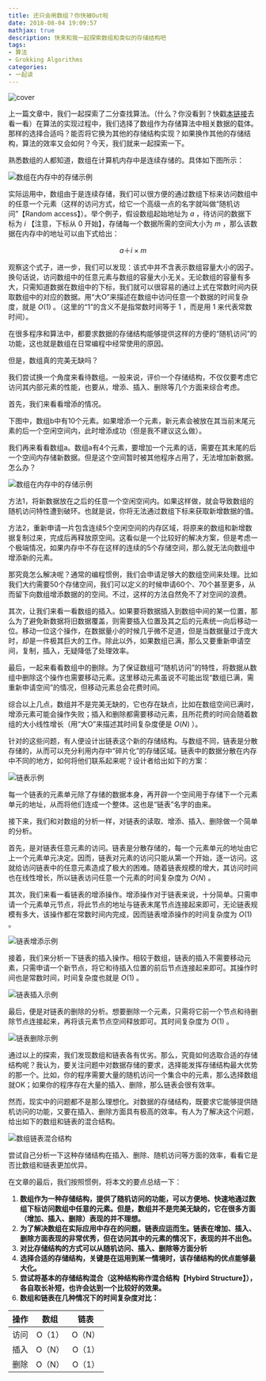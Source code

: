 ```yaml
---
title: 还只会用数组？你快被Out啦
date: 2018-08-04 19:09:57
mathjax: true
description: 快来和我一起探索数组和类似的存储结构吧
tags: 
- 算法
- Grokking Algorithms
categories: 
- 一起读
---
```


![cover](https://github.com/CosmosNing/CosmosNing.github.io/blob/master/2018/08/04/cover.jpg?raw=true)



上一篇文章中，我们一起探索了二分查找算法。（什么？你没看到？快戳[本链接](https://cosmosning.github.io/2018/08/02/%E7%AE%97%E6%B3%95%E8%B6%A3%E8%A7%A3%E4%B9%8B%E4%BA%8C%E5%88%86%E6%9F%A5%E6%89%BE/#more)去看一看）在算法的实现过程中，我们选择了数组作为存储算法中相关数据的载体。那样的选择合适吗？能否将它换为其他的存储结构实现？如果换作其他的存储结构，算法的效率又会如何？今天，我们就来一起探索一下。

 

熟悉数组的人都知道，数组在计算机内存中是连续存储的。具体如下图所示：



![数组在内存中的存储示例](https://github.com/CosmosNing/CosmosNing.github.io/blob/master/2018/08/04/%E6%95%B0%E7%BB%84%E5%9C%A8%E5%86%85%E5%AD%98%E4%B8%AD%E7%9A%84%E5%AD%98%E5%82%A8%E7%A4%BA%E4%BE%8B.jpg?raw=true)



实际运用中，数组由于是连续存储，我们可以很方便的通过数组下标来访问数组中的任意一个元素（这样的访问方式，给它一个高级一点的名字就叫做“随机访问”【Random access】）。举个例子，假设数组起始地址为 $a$ ，待访问的数据下标为 $i$ 【注意，下标从 0 开始】，存储每一个数据所需的空间大小为 $m$ ，那么该数据在内存中的地址可以由下式给出：




$$
a ＋ i × m
$$


观察这个式子，进一步，我们可以发现：该式中并不含表示数组容量大小的因子。换句话说，访问数组中的任意元素与数组的容量大小无关。无论数组的容量有多大，只需知道数据在数组中的下标，我们就可以很容易的通过上式在常数时间内获取数组中的对应的数据。用“大O”来描述在数组中访问任意一个数据的时间复杂度，就是  $O(1)$  。（这里的“1”的含义不是指常数时间等于 1 ，而是用 1 来代表常数时间）。

 

在很多程序和算法中，都要求数据的存储结构能够提供这样的方便的“随机访问”的功能，这也就是数组在日常编程中经常使用的原因。

 

但是，数组真的完美无缺吗？

 

我们尝试换一个角度来看待数组。一般来说，评价一个存储结构，不仅仅要考虑它访问其内部元素的性能，也要从，增添、插入、删除等几个方面来综合考虑。

 

首先，我们来看看增添的情况。

 

下图中，数组b中有10个元素。如果增添一个元素，新元素会被放在其当前末尾元素的后一个空闲空间内，此时增添成功（但是我不建议这么做）。

 

我们再来看看数组a。数组a有4个元素，要增加一个元素的话，需要在其末尾的后一个空间内存储新数据。但是这个空间暂时被其他程序占用了，无法增加新数据。怎么办？

 

![数组在内存中的存储示例](https://github.com/CosmosNing/CosmosNing.github.io/blob/master/2018/08/04/%E6%95%B0%E7%BB%84%E5%9C%A8%E5%86%85%E5%AD%98%E4%B8%AD%E7%9A%84%E5%AD%98%E5%82%A8%E7%A4%BA%E4%BE%8B.jpg?raw=true)



方法1，将新数据放在之后的任意一个空闲空间内。如果这样做，就会导致数组的随机访问特性遭到破环。也就是说，你将无法通过数组下标来获取新增数据的值。

 

方法2，重新申请一片包含连续5个空闲空间的内存区域，将原来的数组和新增数据复制过来，完成后再释放原空间。这看似是一个比较好的解决方案，但是考虑一个极端情况，如果内存中不存在这样的连续的5个存储空间，那么就无法向数组中增添新的元素。

 

那究竟怎么解决呢？通常的编程惯例，我们会申请足够大的数组空间来处理。比如我们大约需要50个存储空间，我们可以定义的时候申请60个、70个甚至更多，从而留下向数组增添数据的的空间。不过，这样的方法自然免不了对空间的浪费。

 

其次，让我们来看一看数组的插入。如果要将数据插入到数组中间的某一位置，那么为了避免新数据将旧数据覆盖，则需要插入位置及其之后的元素统一向后移动一位。移动一位这个操作，在数据量小的时候几乎微不足道，但是当数据量过于庞大时，却是一件极其巨大的工作。除此以外，如果数组已满，那么又要重新申请空间，复制，插入，无疑降低了处理效率。

 

最后，一起来看看数组中的删除。为了保证数组可“随机访问”的特性，将数据从数组中删除这个操作也需要移动元素。这里移动元素虽说不可能出现“数组已满，需重新申请空间”的情况，但移动元素总会花费时间。

 

综合以上几点，数组并不是完美无缺的，它也存在缺点，比如在数组空间已满时，增添元素可能会操作失败；插入和删除都需要移动元素，且所花费的时间会随着数组的大小线性增长（用“大O”来描述其时间复杂度便是 $O(N)$  ）。

 

针对的这些问题，有人便设计出链表这个新的存储结构。与数组不同，链表是分散存储的，从而可以充分利用内存中“碎片化”的存储区域。链表中的数据分散在内存中不同的地方，如何将他们联系起来呢？设计者给出如下的方案：



![链表示例](https://github.com/CosmosNing/CosmosNing.github.io/blob/master/2018/08/04/%E9%93%BE%E8%A1%A8%E7%A4%BA%E4%BE%8B.jpg?raw=true)



每一个链表的元素单元除了存储的数据本身，再开辟一个空间用于存储下一个元素单元的地址，从而将他们连成一个整体。这也是“链表”名字的由来。

 

接下来，我们和对数组的分析一样，对链表的读取、增添、插入、删除做一个简单的分析。

 

首先，是对链表任意元素的访问。链表是分散存储的，每一个元素单元的地址由它上一个元素单元决定。因而，链表对元素的访问只能从第一个开始，逐一访问。这就给访问链表中的任意元素造成了极大的困难。随着链表规模的增大，其访问时间也在线性增长，所以链表访问任意一个元素的时间复杂度为 $O ( N )$ 。

 

其次，我们来看一看链表的增添操作。增添操作对于链表来说，十分简单。只需申请一个元素单元节点，将此节点的地址与链表末尾节点连接起来即可，无论链表规模有多大，该操作都在常数时间内完成，因而链表增添操作的时间复杂度为 $O(1)$ 。



![链表增添示例](https://github.com/CosmosNing/CosmosNing.github.io/blob/master/2018/08/04/%E9%93%BE%E8%A1%A8%E5%A2%9E%E6%B7%BB%E7%A4%BA%E4%BE%8B.jpg?raw=true)



接着，我们来分析一下链表的插入操作。相较于数组，链表的插入不需要移动元素，只需申请一个新节点，将它和待插入位置的前后节点连接起来即可。其操作时间也是常数时间，时间复杂度也就是 $O(1)$ 。 



![链表插入示例](https://github.com/CosmosNing/CosmosNing.github.io/blob/master/2018/08/04/%E9%93%BE%E8%A1%A8%E6%8F%92%E5%85%A5%E7%A4%BA%E4%BE%8B.jpg?raw=true)



最后，便是对链表的删除的分析。想要删除一个元素，只需将它前一个节点和待删除节点连接起来，再将该元素节点空间释放即可。其时间复杂度为 $O(1)$ 。



![链表删除示例](https://github.com/CosmosNing/CosmosNing.github.io/blob/master/2018/08/04/%E9%93%BE%E8%A1%A8%E5%88%A0%E9%99%A4%E7%A4%BA%E4%BE%8B.jpg?raw=true)



通过以上的探索，我们发现数组和链表各有优劣。那么，究竟如何选取合适的存储结构呢？我认为，要关注问题中对数据存储的要求，选择能发挥存储结构最大优势的那一个。比如，你的程序需要大量的随机访问一个集合中的元素，那么选择数组就OK；如果你的程序存在大量的插入、删除，那么链表会很有效率。

然而，现实中的问题都不是那么理想化。对数据的存储结构，既要求它能够提供随机访问的功能，又要在插入、删除方面具有极高的效率。有人为了解决这个问题，给出如下的数组和链表的混合结构。



![数组链表混合结构](https://github.com/CosmosNing/CosmosNing.github.io/blob/master/2018/08/04/%E6%95%B0%E7%BB%84%E9%93%BE%E8%A1%A8%E6%B7%B7%E5%90%88%E5%AD%98%E5%82%A8%E7%BB%93%E6%9E%84.jpg?raw=true)



尝试自己分析一下这种存储结构在插入、删除、随机访问等方面的效率，看看它是否比数组和链表更加优异。

 

在文章的最后，我们按照惯例，将本文的要点总结一下：

1. **数组作为一种存储结构，提供了随机访问的功能，可以方便地、快速地通过数组下标访问数组中任意的元素。但是，数组并不是完美无缺的，它在很多方面（增加、插入、删除）表现的并不理想。**
2. **为了解决数组在实际应用中存在的问题，链表应运而生。链表在增加、插入、删除方面表现的非常优秀，但在访问其中的元素的情况下，表现的并不出色。**
3. **对比存储结构的方式可以从随机访问、插入、删除等方面分析**
4. **选择合适的存储结构，关键是在运用到某一情境时，该存储结构的优点能够最大化。**
5. **尝试将基本的存储结构混合（这种结构称作混合结构【Hybird Structure】），各自取长补短，也许会达到一个比较好的效果。**
6. **数组和链表在几种情况下的时间复杂度对比：**

| 操作 | 数组   | 链表   |
| :-: | :-: | :-: |
| 访问 | O（1） | O（N） |
| 插入 | O（N） | O（1） |
| 删除 | O（N） | O（1） |



